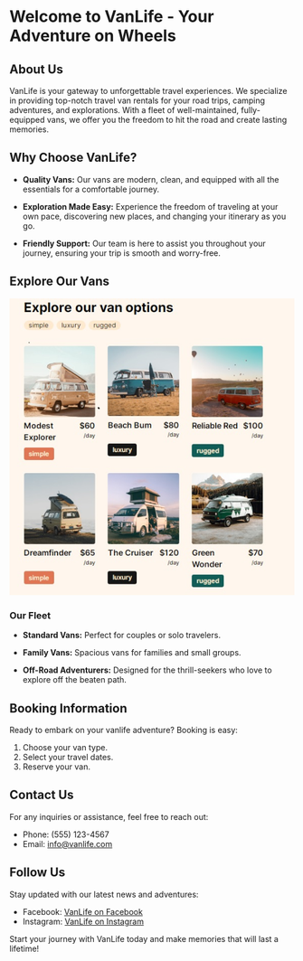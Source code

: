 # Welcome to VanLife - Your Adventure on Wheels

## About Us

VanLife is your gateway to unforgettable travel experiences. We specialize in providing top-notch travel van rentals for your road trips, camping adventures, and explorations. With a fleet of well-maintained, fully-equipped vans, we offer you the freedom to hit the road and create lasting memories.

## Why Choose VanLife?

- **Quality Vans:** Our vans are modern, clean, and equipped with all the essentials for a comfortable journey.

- **Exploration Made Easy:** Experience the freedom of traveling at your own pace, discovering new places, and changing your itinerary as you go.

- **Friendly Support:** Our team is here to assist you throughout your journey, ensuring your trip is smooth and worry-free.

## Explore Our Vans

![Van Image](./src/assets/screenshot.jpg)

### Our Fleet

- **Standard Vans:** Perfect for couples or solo travelers.

- **Family Vans:** Spacious vans for families and small groups.

- **Off-Road Adventurers:** Designed for the thrill-seekers who love to explore off the beaten path.

## Booking Information

Ready to embark on your vanlife adventure? Booking is easy:

1. Choose your van type.
2. Select your travel dates.
3. Reserve your van.

## Contact Us

For any inquiries or assistance, feel free to reach out:

- Phone: (555) 123-4567
- Email: info@vanlife.com

## Follow Us

Stay updated with our latest news and adventures:

- Facebook: [VanLife on Facebook](https://www.facebook.com/vanlife)
- Instagram: [VanLife on Instagram](https://www.instagram.com/vanlife)

Start your journey with VanLife today and make memories that will last a lifetime!
